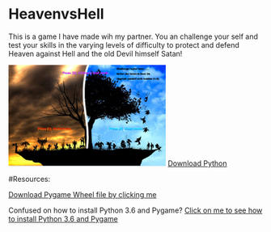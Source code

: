 # HeavenvsHell

<p> This is a game I have made wih my partner. You an challenge your self and test your skills in the varying levels of difficulty to protect and defend Heaven against Hell and the old Devil himself Satan!</p>
<img src="https://github.com/kbains9111/HeavenvsHell/blob/master/Start%20Screen.png" height="200px">
<a href="https://www.python.org/">Download Python</a>

#Resources:

<a href="http://www.lfd.uci.edu/~gohlke/pythonlibs/#pygame/">Download Pygame Wheel file by clicking me<a/>

<p> Confused on how to install Python 3.6 and Pygame?
<a href="https://youtu.be/_GikMdhAhv0">Click on me to see how to install Python 3.6 and Pygame</a>
